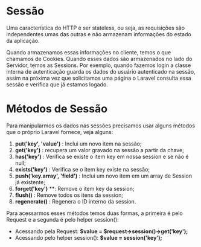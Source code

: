 # Sessão

Uma característica do HTTP é ser stateless, ou seja, as requisições são independentes umas das outras e não armazenam informações do estado da aplicação. 

Quando armazenamos essas informações no cliente, temos o que chamamos de Cookies. Quando esses dados são armazenados no lado do Servidor, temos as Sessions. Por exemplo, quando fazemos login a classe interna de autenticação guarda os dados do usuário autenticado na sessão, assim na próxima vez que solicitamos uma página o Laravel consulta essa sessão e verifica que já estamos logado.

# Métodos de Sessão

Para manipularmos os dados nas sessões precisamos usar alguns métodos que o próprio Laravel fornece, veja alguns:

1. **put('key', 'value')** : Inclui um novo item na sessão;
2. **get('key')** : recupera um valor gravado na sessão a partir da chave;
3. **has('key')** : Verifica se existe o item key em nossa session e se não é null;
4. **exists('key')** : Verifica se o item key existe na sessão;
5. **push('key.array', 'field')** : Inclui um novo item em um array de Session já existente;
6. **forget('key')** **: Remove o item key da session;
7. **flush()** : Remove todos os itens da session;
8. **regenerate()** : Regenera o ID interno da session.

Para acessarmos esses métodos temos duas formas, a primeira é pelo Request e a segunda é pelo helper session():

- Acessando pela Request: **$value = $request->session()->get('key');**
- Acessando pelo helper session(): **$value = session('key');**
